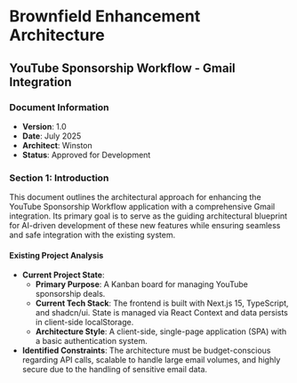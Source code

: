 # **Brownfield Enhancement Architecture**

## **YouTube Sponsorship Workflow - Gmail Integration**

### **Document Information**

- **Version**: 1.0
- **Date**: July 2025
- **Architect**: Winston
- **Status**: Approved for Development

### **Section 1: Introduction**

This document outlines the architectural approach for enhancing the YouTube Sponsorship Workflow application with a comprehensive Gmail integration. Its primary goal is to serve as the guiding architectural blueprint for AI-driven development of these new features while ensuring seamless and safe integration with the existing system.

#### Existing Project Analysis

- **Current Project State**:
  - **Primary Purpose**: A Kanban board for managing YouTube sponsorship deals.
  - **Current Tech Stack**: The frontend is built with Next.js 15, TypeScript, and shadcn/ui. State is managed via React Context and data persists in client-side localStorage.
  - **Architecture Style**: A client-side, single-page application (SPA) with a basic authentication system.
- **Identified Constraints**: The architecture must be budget-conscious regarding API calls, scalable to handle large email volumes, and highly secure due to the handling of sensitive email data.
